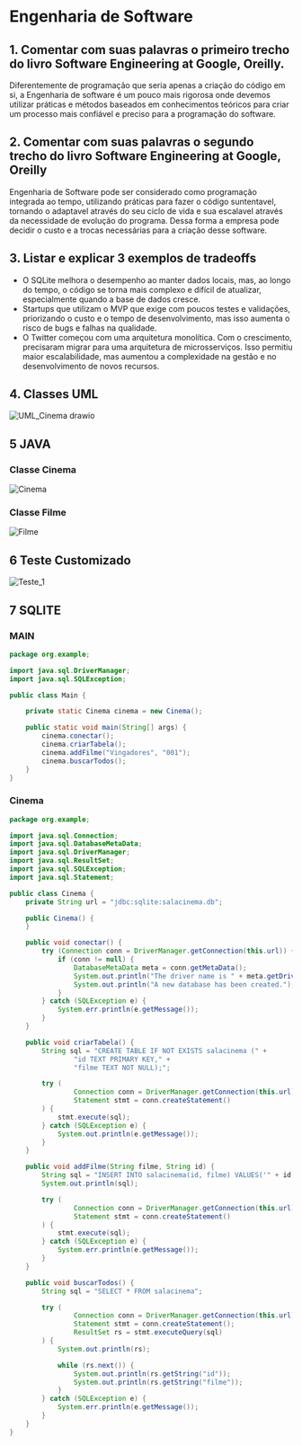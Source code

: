 # Engenharia de Software
## 1. Comentar com suas palavras o primeiro trecho do livro Software Engineering at Google, Oreilly.
Diferentemente de programação que seria apenas a criação do código em si, a Engenharia de software é um pouco mais rigorosa onde devemos utilizar práticas e métodos baseados em conhecimentos teóricos para criar um processo mais confiável e preciso para a programação do software.

## 2. Comentar com suas palavras o segundo trecho do livro Software Engineering at Google, Oreilly

Engenharia de Software pode ser considerado como programação integrada ao tempo, utilizando práticas para fazer o código suntentavel, tornando o  adaptavel através do seu ciclo de vida e sua escalavel através da necessidade de  evolução do programa. Dessa forma a empresa pode decidir o custo e a trocas necessárias para a criação desse software.


## 3. Listar e explicar 3 exemplos de tradeoffs

- O SQLite melhora o desempenho ao manter dados locais, mas, ao longo do tempo, o código se torna mais complexo e difícil de atualizar, especialmente quando a base de dados cresce.
-  Startups que utilizam o MVP que exige com poucos testes e validações, priorizando o custo e o tempo de desenvolvimento, mas isso aumenta o risco de bugs e falhas na qualidade.
-  O Twitter começou com uma arquitetura monolítica. Com o crescimento, precisaram migrar para uma arquitetura de microsserviços. Isso permitiu maior escalabilidade, mas aumentou a complexidade na gestão e no desenvolvimento de novos recursos.



## 4. Classes UML

![UML_Cinema drawio](https://github.com/user-attachments/assets/47e09e50-0d12-4eef-8d26-c47756a6bef1)


## 5 JAVA
### Classe Cinema


![Cinema](https://github.com/user-attachments/assets/b891af4d-af35-4d86-b37b-354c70af7aa1)

### Classe Filme
![Filme](https://github.com/user-attachments/assets/d1563138-093a-437c-bf55-8eb1332b3799)

## 6 Teste Customizado

![Teste_1](https://github.com/user-attachments/assets/11809d96-e81a-4a87-9be0-ffcb15e97638)


## 7 SQLITE
### MAIN
```java
package org.example;

import java.sql.DriverManager;
import java.sql.SQLException;

public class Main {

    private static Cinema cinema = new Cinema();

    public static void main(String[] args) {
        cinema.conectar();
        cinema.criarTabela();
        cinema.addFilme("Vingadores", "001");
        cinema.buscarTodos();
    }
}
```
### Cinema
```java
package org.example;

import java.sql.Connection;
import java.sql.DatabaseMetaData;
import java.sql.DriverManager;
import java.sql.ResultSet;
import java.sql.SQLException;
import java.sql.Statement;

public class Cinema {
    private String url = "jdbc:sqlite:salacinema.db";

    public Cinema() {
    }

    public void conectar() {
        try (Connection conn = DriverManager.getConnection(this.url)) {
            if (conn != null) {
                DatabaseMetaData meta = conn.getMetaData();
                System.out.println("The driver name is " + meta.getDriverName());
                System.out.println("A new database has been created.");
            }
        } catch (SQLException e) {
            System.err.println(e.getMessage());
        }
    }

    public void criarTabela() {
        String sql = "CREATE TABLE IF NOT EXISTS salacinema (" +
                "id TEXT PRIMARY KEY," +
                "filme TEXT NOT NULL);";

        try (
                Connection conn = DriverManager.getConnection(this.url);
                Statement stmt = conn.createStatement()
        ) {
            stmt.execute(sql);
        } catch (SQLException e) {
            System.out.println(e.getMessage());
        }
    }

    public void addFilme(String filme, String id) {
        String sql = "INSERT INTO salacinema(id, filme) VALUES('" + id + "', '" + filme + "')";
        System.out.println(sql);

        try (
                Connection conn = DriverManager.getConnection(this.url);
                Statement stmt = conn.createStatement()
        ) {
            stmt.execute(sql);
        } catch (SQLException e) {
            System.err.println(e.getMessage());
        }
    }

    public void buscarTodos() {
        String sql = "SELECT * FROM salacinema";

        try (
                Connection conn = DriverManager.getConnection(this.url);
                Statement stmt = conn.createStatement();
                ResultSet rs = stmt.executeQuery(sql)
        ) {
            System.out.println(rs);

            while (rs.next()) {
                System.out.println(rs.getString("id"));
                System.out.println(rs.getString("filme"));
            }
        } catch (SQLException e) {
            System.err.println(e.getMessage());
        }
    }
}

```
